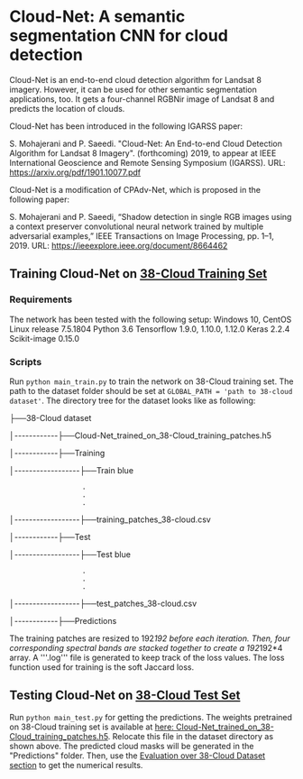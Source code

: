 # Cloud-Net: A semantic segmentation CNN for cloud detection


Cloud-Net is an end-to-end cloud detection algorithm for Landsat 8 imagery. However, it can be used for other semantic segmentation applications, too. It gets a four-channel RGBNir image of Landsat 8 and predicts the location of clouds. 

Cloud-Net has been introduced in the following IGARSS paper:

S. Mohajerani and P. Saeedi. "Cloud-Net: An End-to-end Cloud Detection Algorithm for Landsat 8 Imagery". (forthcoming) 2019, to appear at IEEE International Geoscience and Remote Sensing Symposium (IGARSS).
URL: https://arxiv.org/pdf/1901.10077.pdf

Cloud-Net is a modification of CPAdv-Net, which is proposed in the following paper:

S. Mohajerani and P. Saeedi, “Shadow detection in single RGB images using a context preserver convolutional neural network trained by multiple adversarial examples,” IEEE Transactions on Image Processing, pp. 1–1, 2019.
URL: https://ieeexplore.ieee.org/document/8664462

## Training Cloud-Net on [38-Cloud Training Set](https://github.com/SorourMo/38-Cloud-A-Cloud-Segmentation-Dataset)

### Requirements
The network has been tested with the following setup:
Windows 10, CentOS Linux release 7.5.1804 
Python 3.6
Tensorflow 1.9.0, 1.10.0, 1.12.0
Keras 2.2.4
Scikit-image 0.15.0

### Scripts
Run ```python main_train.py``` to train the network on 38-Cloud training set. The path to the dataset folder should be set at ```GLOBAL_PATH = 'path to 38-cloud dataset'```. The directory tree for the dataset looks like as following:

├──38-Cloud dataset

│------------├──Cloud-Net_trained_on_38-Cloud_training_patches.h5

│------------├──Training

│------------------├──Train blue

                      .
                      .
                      .

│------------------├──training_patches_38-cloud.csv

│------------├──Test

│------------------├──Test blue

                      .
                      .
                      .

│------------------├──test_patches_38-cloud.csv

│------------├──Predictions


The training patches are resized to 192*192 before each iteration. Then, four corresponding spectral bands are stacked together to create a 192*192*4 array. A '''.log''' file is generated to keep track of the loss values. The loss function used for training is the soft Jaccard loss.

## Testing Cloud-Net on [38-Cloud Test Set](https://github.com/SorourMo/38-Cloud-A-Cloud-Segmentation-Dataset)
Run ```python main_test.py``` for getting the predictions. The weights pretrained on 38-Cloud training set is available at [here: Cloud-Net_trained_on_38-Cloud_training_patches.h5](https://vault.sfu.ca/index.php/s/2Xk6ZRbwfnjrOtu). Relocate this file in the dataset directory as shown above. The predicted cloud masks will be generated in the "Predictions" folder. Then, use the [Evaluation over 38-Cloud Dataset section](https://github.com/SorourMo/38-Cloud-A-Cloud-Segmentation-Dataset#evaluation-over-38-cloud-dataset) to get the numerical results. 
